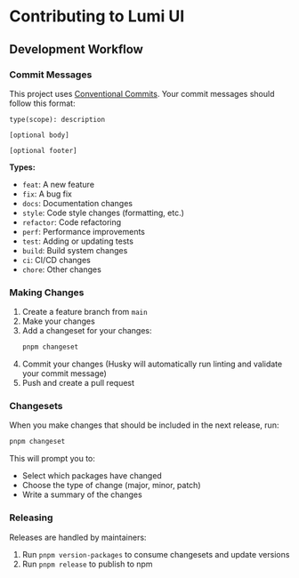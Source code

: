 # Contributing to Lumi UI

## Development Workflow

### Commit Messages
This project uses [Conventional Commits](https://www.conventionalcommits.org/). Your commit messages should follow this format:

```
type(scope): description

[optional body]

[optional footer]
```

**Types:**
- `feat`: A new feature
- `fix`: A bug fix
- `docs`: Documentation changes
- `style`: Code style changes (formatting, etc.)
- `refactor`: Code refactoring
- `perf`: Performance improvements
- `test`: Adding or updating tests
- `build`: Build system changes
- `ci`: CI/CD changes
- `chore`: Other changes

### Making Changes

1. Create a feature branch from `main`
2. Make your changes
3. Add a changeset for your changes:
   ```bash
   pnpm changeset
   ```
4. Commit your changes (Husky will automatically run linting and validate your commit message)
5. Push and create a pull request

### Changesets

When you make changes that should be included in the next release, run:

```bash
pnpm changeset
```

This will prompt you to:
- Select which packages have changed
- Choose the type of change (major, minor, patch)
- Write a summary of the changes

### Releasing

Releases are handled by maintainers:

1. Run `pnpm version-packages` to consume changesets and update versions
2. Run `pnpm release` to publish to npm